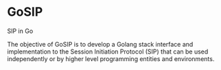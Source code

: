 GoSIP
=====
SIP in Go

The objective of GoSIP is to develop a Golang stack interface and implementation to the Session Initiation Protocol (SIP) that can be used independently or by higher level programming entities and environments. 
